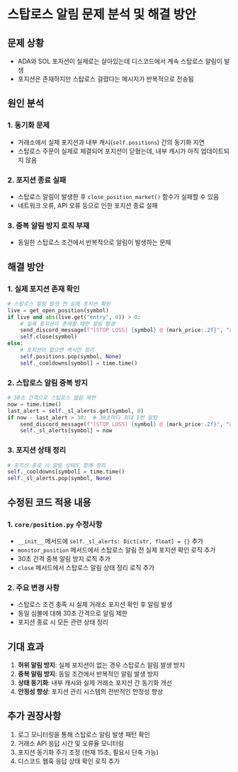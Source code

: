# 스탑로스 알림 문제 분석 및 해결 방안

## 문제 상황
- ADA와 SOL 포지션이 실제로는 살아있는데 디스코드에서 계속 스탑로스 알림이 발생
- 포지션은 존재하지만 스탑로스 걸렸다는 메시지가 반복적으로 전송됨

## 원인 분석

### 1. 동기화 문제
- 거래소에서 실제 포지션과 내부 캐시(`self.positions`) 간의 동기화 지연
- 스탑로스 주문이 실제로 체결되어 포지션이 닫혔는데, 내부 캐시가 아직 업데이트되지 않음

### 2. 포지션 종료 실패
- 스탑로스 알림이 발생한 후 `close_position_market()` 함수가 실패할 수 있음
- 네트워크 오류, API 오류 등으로 인한 포지션 종료 실패

### 3. 중복 알림 방지 로직 부재
- 동일한 스탑로스 조건에서 반복적으로 알림이 발생하는 문제

## 해결 방안

### 1. 실제 포지션 존재 확인
```python
# 스탑로스 알림 발생 전 실제 포지션 확인
live = get_open_position(symbol)
if live and abs(live.get("entry", 0)) > 0:
    # 실제 포지션이 존재할 때만 알림 발생
    send_discord_message(f"[STOP LOSS] {symbol} @ {mark_price:.2f}", "aggregated")
    self.close(symbol)
else:
    # 포지션이 없으면 캐시만 정리
    self.positions.pop(symbol, None)
    self._cooldowns[symbol] = time.time()
```

### 2. 스탑로스 알림 중복 방지
```python
# 30초 간격으로 스탑로스 알림 제한
now = time.time()
last_alert = self._sl_alerts.get(symbol, 0)
if now - last_alert > 30:  # 30초마다 최대 1번 알림
    send_discord_message(f"[STOP LOSS] {symbol} @ {mark_price:.2f}", "aggregated")
    self._sl_alerts[symbol] = now
```

### 3. 포지션 상태 정리
```python
# 포지션 종료 시 알림 상태도 함께 정리
self._cooldowns[symbol] = time.time()
self._sl_alerts.pop(symbol, None)
```

## 수정된 코드 적용 내용

### 1. `core/position.py` 수정사항
- `__init__` 메서드에 `self._sl_alerts: Dict[str, float] = {}` 추가
- `monitor_position` 메서드에서 스탑로스 알림 전 실제 포지션 확인 로직 추가
- 30초 간격 중복 알림 방지 로직 추가
- `close` 메서드에서 스탑로스 알림 상태 정리 로직 추가

### 2. 주요 변경 사항
- 스탑로스 조건 충족 시 실제 거래소 포지션 확인 후 알림 발생
- 동일 심볼에 대해 30초 간격으로 알림 제한
- 포지션 종료 시 모든 관련 상태 정리

## 기대 효과
1. **허위 알림 방지**: 실제 포지션이 없는 경우 스탑로스 알림 발생 방지
2. **중복 알림 방지**: 동일 조건에서 반복적인 알림 발생 방지
3. **상태 동기화**: 내부 캐시와 실제 거래소 포지션 간 동기화 개선
4. **안정성 향상**: 포지션 관리 시스템의 전반적인 안정성 향상

## 추가 권장사항
1. 로그 모니터링을 통해 스탑로스 알림 발생 패턴 확인
2. 거래소 API 응답 시간 및 오류율 모니터링
3. 포지션 동기화 주기 조정 (현재 15초, 필요시 단축 가능)
4. 디스코드 웹훅 응답 상태 확인 로직 추가